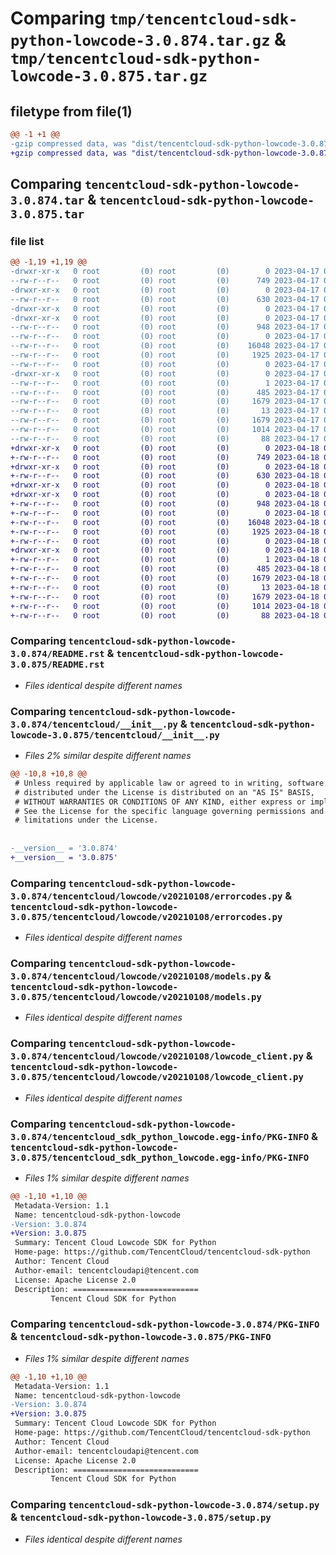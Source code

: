 # Comparing `tmp/tencentcloud-sdk-python-lowcode-3.0.874.tar.gz` & `tmp/tencentcloud-sdk-python-lowcode-3.0.875.tar.gz`

## filetype from file(1)

```diff
@@ -1 +1 @@
-gzip compressed data, was "dist/tencentcloud-sdk-python-lowcode-3.0.874.tar", last modified: Mon Apr 17 00:33:53 2023, max compression
+gzip compressed data, was "dist/tencentcloud-sdk-python-lowcode-3.0.875.tar", last modified: Tue Apr 18 00:45:30 2023, max compression
```

## Comparing `tencentcloud-sdk-python-lowcode-3.0.874.tar` & `tencentcloud-sdk-python-lowcode-3.0.875.tar`

### file list

```diff
@@ -1,19 +1,19 @@
-drwxr-xr-x   0 root         (0) root         (0)        0 2023-04-17 00:33:53.000000 tencentcloud-sdk-python-lowcode-3.0.874/
--rw-r--r--   0 root         (0) root         (0)      749 2023-04-17 00:33:53.000000 tencentcloud-sdk-python-lowcode-3.0.874/README.rst
-drwxr-xr-x   0 root         (0) root         (0)        0 2023-04-17 00:33:53.000000 tencentcloud-sdk-python-lowcode-3.0.874/tencentcloud/
--rw-r--r--   0 root         (0) root         (0)      630 2023-04-17 00:33:53.000000 tencentcloud-sdk-python-lowcode-3.0.874/tencentcloud/__init__.py
-drwxr-xr-x   0 root         (0) root         (0)        0 2023-04-17 00:33:53.000000 tencentcloud-sdk-python-lowcode-3.0.874/tencentcloud/lowcode/
-drwxr-xr-x   0 root         (0) root         (0)        0 2023-04-17 00:33:53.000000 tencentcloud-sdk-python-lowcode-3.0.874/tencentcloud/lowcode/v20210108/
--rw-r--r--   0 root         (0) root         (0)      948 2023-04-17 00:33:53.000000 tencentcloud-sdk-python-lowcode-3.0.874/tencentcloud/lowcode/v20210108/errorcodes.py
--rw-r--r--   0 root         (0) root         (0)        0 2023-04-17 00:33:53.000000 tencentcloud-sdk-python-lowcode-3.0.874/tencentcloud/lowcode/v20210108/__init__.py
--rw-r--r--   0 root         (0) root         (0)    16048 2023-04-17 00:33:53.000000 tencentcloud-sdk-python-lowcode-3.0.874/tencentcloud/lowcode/v20210108/models.py
--rw-r--r--   0 root         (0) root         (0)     1925 2023-04-17 00:33:53.000000 tencentcloud-sdk-python-lowcode-3.0.874/tencentcloud/lowcode/v20210108/lowcode_client.py
--rw-r--r--   0 root         (0) root         (0)        0 2023-04-17 00:33:53.000000 tencentcloud-sdk-python-lowcode-3.0.874/tencentcloud/lowcode/__init__.py
-drwxr-xr-x   0 root         (0) root         (0)        0 2023-04-17 00:33:53.000000 tencentcloud-sdk-python-lowcode-3.0.874/tencentcloud_sdk_python_lowcode.egg-info/
--rw-r--r--   0 root         (0) root         (0)        1 2023-04-17 00:33:53.000000 tencentcloud-sdk-python-lowcode-3.0.874/tencentcloud_sdk_python_lowcode.egg-info/dependency_links.txt
--rw-r--r--   0 root         (0) root         (0)      485 2023-04-17 00:33:53.000000 tencentcloud-sdk-python-lowcode-3.0.874/tencentcloud_sdk_python_lowcode.egg-info/SOURCES.txt
--rw-r--r--   0 root         (0) root         (0)     1679 2023-04-17 00:33:53.000000 tencentcloud-sdk-python-lowcode-3.0.874/tencentcloud_sdk_python_lowcode.egg-info/PKG-INFO
--rw-r--r--   0 root         (0) root         (0)       13 2023-04-17 00:33:53.000000 tencentcloud-sdk-python-lowcode-3.0.874/tencentcloud_sdk_python_lowcode.egg-info/top_level.txt
--rw-r--r--   0 root         (0) root         (0)     1679 2023-04-17 00:33:53.000000 tencentcloud-sdk-python-lowcode-3.0.874/PKG-INFO
--rw-r--r--   0 root         (0) root         (0)     1014 2023-04-17 00:33:53.000000 tencentcloud-sdk-python-lowcode-3.0.874/setup.py
--rw-r--r--   0 root         (0) root         (0)       88 2023-04-17 00:33:53.000000 tencentcloud-sdk-python-lowcode-3.0.874/setup.cfg
+drwxr-xr-x   0 root         (0) root         (0)        0 2023-04-18 00:45:30.000000 tencentcloud-sdk-python-lowcode-3.0.875/
+-rw-r--r--   0 root         (0) root         (0)      749 2023-04-18 00:45:29.000000 tencentcloud-sdk-python-lowcode-3.0.875/README.rst
+drwxr-xr-x   0 root         (0) root         (0)        0 2023-04-18 00:45:30.000000 tencentcloud-sdk-python-lowcode-3.0.875/tencentcloud/
+-rw-r--r--   0 root         (0) root         (0)      630 2023-04-18 00:45:29.000000 tencentcloud-sdk-python-lowcode-3.0.875/tencentcloud/__init__.py
+drwxr-xr-x   0 root         (0) root         (0)        0 2023-04-18 00:45:30.000000 tencentcloud-sdk-python-lowcode-3.0.875/tencentcloud/lowcode/
+drwxr-xr-x   0 root         (0) root         (0)        0 2023-04-18 00:45:30.000000 tencentcloud-sdk-python-lowcode-3.0.875/tencentcloud/lowcode/v20210108/
+-rw-r--r--   0 root         (0) root         (0)      948 2023-04-18 00:45:29.000000 tencentcloud-sdk-python-lowcode-3.0.875/tencentcloud/lowcode/v20210108/errorcodes.py
+-rw-r--r--   0 root         (0) root         (0)        0 2023-04-18 00:45:29.000000 tencentcloud-sdk-python-lowcode-3.0.875/tencentcloud/lowcode/v20210108/__init__.py
+-rw-r--r--   0 root         (0) root         (0)    16048 2023-04-18 00:45:29.000000 tencentcloud-sdk-python-lowcode-3.0.875/tencentcloud/lowcode/v20210108/models.py
+-rw-r--r--   0 root         (0) root         (0)     1925 2023-04-18 00:45:29.000000 tencentcloud-sdk-python-lowcode-3.0.875/tencentcloud/lowcode/v20210108/lowcode_client.py
+-rw-r--r--   0 root         (0) root         (0)        0 2023-04-18 00:45:29.000000 tencentcloud-sdk-python-lowcode-3.0.875/tencentcloud/lowcode/__init__.py
+drwxr-xr-x   0 root         (0) root         (0)        0 2023-04-18 00:45:30.000000 tencentcloud-sdk-python-lowcode-3.0.875/tencentcloud_sdk_python_lowcode.egg-info/
+-rw-r--r--   0 root         (0) root         (0)        1 2023-04-18 00:45:30.000000 tencentcloud-sdk-python-lowcode-3.0.875/tencentcloud_sdk_python_lowcode.egg-info/dependency_links.txt
+-rw-r--r--   0 root         (0) root         (0)      485 2023-04-18 00:45:30.000000 tencentcloud-sdk-python-lowcode-3.0.875/tencentcloud_sdk_python_lowcode.egg-info/SOURCES.txt
+-rw-r--r--   0 root         (0) root         (0)     1679 2023-04-18 00:45:29.000000 tencentcloud-sdk-python-lowcode-3.0.875/tencentcloud_sdk_python_lowcode.egg-info/PKG-INFO
+-rw-r--r--   0 root         (0) root         (0)       13 2023-04-18 00:45:30.000000 tencentcloud-sdk-python-lowcode-3.0.875/tencentcloud_sdk_python_lowcode.egg-info/top_level.txt
+-rw-r--r--   0 root         (0) root         (0)     1679 2023-04-18 00:45:30.000000 tencentcloud-sdk-python-lowcode-3.0.875/PKG-INFO
+-rw-r--r--   0 root         (0) root         (0)     1014 2023-04-18 00:45:29.000000 tencentcloud-sdk-python-lowcode-3.0.875/setup.py
+-rw-r--r--   0 root         (0) root         (0)       88 2023-04-18 00:45:30.000000 tencentcloud-sdk-python-lowcode-3.0.875/setup.cfg
```

### Comparing `tencentcloud-sdk-python-lowcode-3.0.874/README.rst` & `tencentcloud-sdk-python-lowcode-3.0.875/README.rst`

 * *Files identical despite different names*

### Comparing `tencentcloud-sdk-python-lowcode-3.0.874/tencentcloud/__init__.py` & `tencentcloud-sdk-python-lowcode-3.0.875/tencentcloud/__init__.py`

 * *Files 2% similar despite different names*

```diff
@@ -10,8 +10,8 @@
 # Unless required by applicable law or agreed to in writing, software
 # distributed under the License is distributed on an "AS IS" BASIS,
 # WITHOUT WARRANTIES OR CONDITIONS OF ANY KIND, either express or implied.
 # See the License for the specific language governing permissions and
 # limitations under the License.
 
 
-__version__ = '3.0.874'
+__version__ = '3.0.875'
```

### Comparing `tencentcloud-sdk-python-lowcode-3.0.874/tencentcloud/lowcode/v20210108/errorcodes.py` & `tencentcloud-sdk-python-lowcode-3.0.875/tencentcloud/lowcode/v20210108/errorcodes.py`

 * *Files identical despite different names*

### Comparing `tencentcloud-sdk-python-lowcode-3.0.874/tencentcloud/lowcode/v20210108/models.py` & `tencentcloud-sdk-python-lowcode-3.0.875/tencentcloud/lowcode/v20210108/models.py`

 * *Files identical despite different names*

### Comparing `tencentcloud-sdk-python-lowcode-3.0.874/tencentcloud/lowcode/v20210108/lowcode_client.py` & `tencentcloud-sdk-python-lowcode-3.0.875/tencentcloud/lowcode/v20210108/lowcode_client.py`

 * *Files identical despite different names*

### Comparing `tencentcloud-sdk-python-lowcode-3.0.874/tencentcloud_sdk_python_lowcode.egg-info/PKG-INFO` & `tencentcloud-sdk-python-lowcode-3.0.875/tencentcloud_sdk_python_lowcode.egg-info/PKG-INFO`

 * *Files 1% similar despite different names*

```diff
@@ -1,10 +1,10 @@
 Metadata-Version: 1.1
 Name: tencentcloud-sdk-python-lowcode
-Version: 3.0.874
+Version: 3.0.875
 Summary: Tencent Cloud Lowcode SDK for Python
 Home-page: https://github.com/TencentCloud/tencentcloud-sdk-python
 Author: Tencent Cloud
 Author-email: tencentcloudapi@tencent.com
 License: Apache License 2.0
 Description: ============================
         Tencent Cloud SDK for Python
```

### Comparing `tencentcloud-sdk-python-lowcode-3.0.874/PKG-INFO` & `tencentcloud-sdk-python-lowcode-3.0.875/PKG-INFO`

 * *Files 1% similar despite different names*

```diff
@@ -1,10 +1,10 @@
 Metadata-Version: 1.1
 Name: tencentcloud-sdk-python-lowcode
-Version: 3.0.874
+Version: 3.0.875
 Summary: Tencent Cloud Lowcode SDK for Python
 Home-page: https://github.com/TencentCloud/tencentcloud-sdk-python
 Author: Tencent Cloud
 Author-email: tencentcloudapi@tencent.com
 License: Apache License 2.0
 Description: ============================
         Tencent Cloud SDK for Python
```

### Comparing `tencentcloud-sdk-python-lowcode-3.0.874/setup.py` & `tencentcloud-sdk-python-lowcode-3.0.875/setup.py`

 * *Files identical despite different names*

